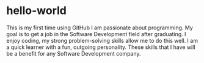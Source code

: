 # hello-world
This is my first time using GitHub
I am passionate about programming. My goal is to get a job in the Software Development field after graduating. 
I enjoy coding, my strong problem-solving skills allow me to do this well. I am a quick learner with a fun, outgoing personality.
These skills that I have will be a benefit for any Software Development company.
